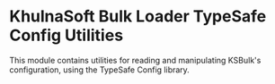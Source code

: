 # KhulnaSoft Bulk Loader TypeSafe Config Utilities

This module contains utilities for reading and manipulating KSBulk's configuration, using the
TypeSafe Config library.

